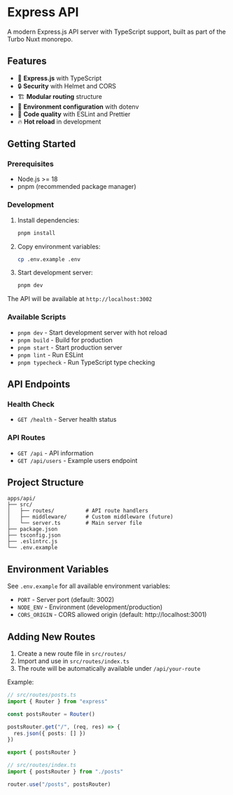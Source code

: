 # Express API

A modern Express.js API server with TypeScript support, built as part of the Turbo Nuxt monorepo.

## Features

- 🚀 **Express.js** with TypeScript
- 🔒 **Security** with Helmet and CORS
- 🏗️ **Modular routing** structure
- 🔧 **Environment configuration** with dotenv
- 🧹 **Code quality** with ESLint and Prettier
- 🔥 **Hot reload** in development

## Getting Started

### Prerequisites

- Node.js >= 18
- pnpm (recommended package manager)

### Development

1. Install dependencies:

   ```bash
   pnpm install
   ```

2. Copy environment variables:

   ```bash
   cp .env.example .env
   ```

3. Start development server:
   ```bash
   pnpm dev
   ```

The API will be available at `http://localhost:3002`

### Available Scripts

- `pnpm dev` - Start development server with hot reload
- `pnpm build` - Build for production
- `pnpm start` - Start production server
- `pnpm lint` - Run ESLint
- `pnpm typecheck` - Run TypeScript type checking

## API Endpoints

### Health Check

- `GET /health` - Server health status

### API Routes

- `GET /api` - API information
- `GET /api/users` - Example users endpoint

## Project Structure

```
apps/api/
├── src/
│   ├── routes/          # API route handlers
│   ├── middleware/      # Custom middleware (future)
│   └── server.ts        # Main server file
├── package.json
├── tsconfig.json
├── .eslintrc.js
└── .env.example
```

## Environment Variables

See `.env.example` for all available environment variables:

- `PORT` - Server port (default: 3002)
- `NODE_ENV` - Environment (development/production)
- `CORS_ORIGIN` - CORS allowed origin (default: http://localhost:3001)

## Adding New Routes

1. Create a new route file in `src/routes/`
2. Import and use in `src/routes/index.ts`
3. The route will be automatically available under `/api/your-route`

Example:

```typescript
// src/routes/posts.ts
import { Router } from "express"

const postsRouter = Router()

postsRouter.get("/", (req, res) => {
  res.json({ posts: [] })
})

export { postsRouter }
```

```typescript
// src/routes/index.ts
import { postsRouter } from "./posts"

router.use("/posts", postsRouter)
```

